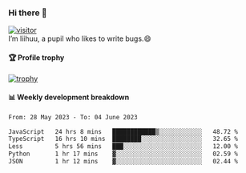 ### Hi there 👋
[![visitor](https://visitor-badge.glitch.me/badge?page_id=liihuu&right_color=blue)](https://github.com/liihuu)<br>
I’m liihuu, a pupil who likes to write bugs.😄


#### 🏆 Profile trophy
[![trophy](https://github-profile-trophy.vercel.app?username=liihuu&margin-w=16&margin-h=16&rank=-C,-B)](https://github.com/liihuu)


#### 📊 Weekly development breakdown
<!--START_SECTION:waka-->

```txt
From: 28 May 2023 - To: 04 June 2023

JavaScript   24 hrs 8 mins   ████████████▒░░░░░░░░░░░░   48.72 %
TypeScript   16 hrs 10 mins  ████████░░░░░░░░░░░░░░░░░   32.65 %
Less         5 hrs 56 mins   ███░░░░░░░░░░░░░░░░░░░░░░   12.00 %
Python       1 hr 17 mins    ▓░░░░░░░░░░░░░░░░░░░░░░░░   02.59 %
JSON         1 hr 12 mins    ▓░░░░░░░░░░░░░░░░░░░░░░░░   02.44 %
```

<!--END_SECTION:waka-->

<!--
**liihuu/liihuu** is a ✨ _special_ ✨ repository because its `README.md` (this file) appears on your GitHub profile.

Here are some ideas to get you started:

- 🔭 I’m currently working on ...
- 🌱 I’m currently learning ...
- 👯 I’m looking to collaborate on ...
- 🤔 I’m looking for help with ...
- 💬 Ask me about ...
- 📫 How to reach me: ...
- 😄 Pronouns: ...
- ⚡ Fun fact: ...
-->

